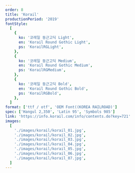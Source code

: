 ```yaml
---
order: 8
title: 'Korail'
productionPeriod: '2019'
fontStyle:
  [
    {
      ko: '코레일 둥근고딕 Light',
      en: 'Korail Round Gothic Light',
      ps: 'KorailRGLight',
    },
    {
      ko: '코레일 둥근고딕 Medium',
      en: 'Korail Round Gothic Medium',
      ps: 'KorailRGMedium',
    },
    {
      ko: '코레일 둥근고딕 Bold',
      en: 'Korail Round Gothic Bold',
      ps: 'KorailRGBold',
    },
  ]
format: ['ttf / otf', 'OEM Font((KOREA RAILROAD)']
spec: ['Hangul 2,350', 'Latin 95', 'Symbols 985']
link: 'https://info.korail.com/info/contents.do?key=721'
images:
  [
    './images/korail/korail_01.jpg',
    './images/korail/korail_02.jpg',
    './images/korail/korail_03.jpg',
    './images/korail/korail_04.jpg',
    './images/korail/korail_05.jpg',
    './images/korail/korail_06.jpg',
    './images/korail/korail_07.jpg',
  ]
---
```

